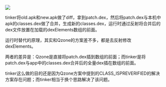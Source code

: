 

![](http://olg7c0d2n.bkt.clouddn.com/18-10-8/61389259.jpg)

tinker将old.apk和new.apk做了diff，拿到patch.dex，然后将patch.dex与本机中apk的classes.dex做了合并，生成新的classes.dex，运行时通过反射将合并后的dex文件放置在加载的dexElements数组的前面。

运行时替代的原理，其实和Qzone的方案差不多，都是去反射修改dexElements。

两者的差异是：Qzone是直接将patch.dex插到数组的前面；而tinker是将patch.dex与app中的classes.dex合并后的全量dex插在数组的前面。

tinker这么做的目的还是因为Qzone方案中提到的CLASS_ISPREVERIFIED的解决方案存在问题；而tinker相当于换个思路解决了该问题。
